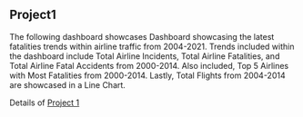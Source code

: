 
## Project1

The following dashboard showcases Dashboard showcasing the latest fatalities trends within airline traffic from 2004-2021. Trends included within the dashboard include Total Airline Incidents, Total Airline Fatalities, and Total Airline Fatal Accidents from 2000-2014. Also included, Top 5 Airlines with Most Fatalities from 2000-2014. Lastly, Total Flights from 2004-2014 are showcased in a Line Chart.

Details of [Project 1](https://github.com/rohvalder/Project-Portfolio/tree/gh-pages/Project%201)

